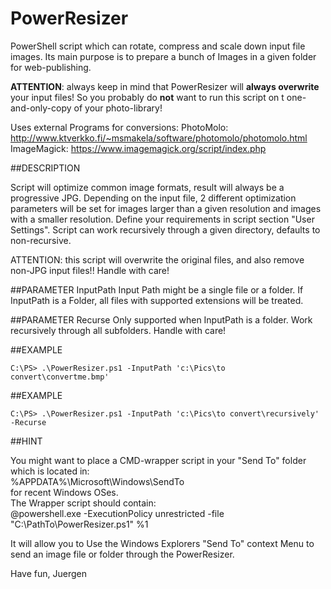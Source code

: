 # PowerResizer

PowerShell script which can rotate, compress and scale down input file images. Its main purpose is to prepare a bunch of Images in a given folder for web-publishing.

**ATTENTION**: always keep in mind that PowerResizer will **always overwrite** your input files! So you probably do **not** want to run this script on t one-and-only-copy of your photo-library!

Uses external Programs for conversions:
PhotoMolo:
http://www.ktverkko.fi/~msmakela/software/photomolo/photomolo.html
ImageMagick:
https://www.imagemagick.org/script/index.php


##DESCRIPTION

Script will optimize common image formats, result will always be a progressive JPG.
Depending on the input file, 2 different optimization parameters will be set
for images larger than a given resolution and images with a smaller resolution.
Define your requirements in script section "User Settings".
Script can work recursively through a given directory, defaults to non-recursive.

ATTENTION: this script will overwrite the original files, and also remove non-JPG
input files!! Handle with care!

##PARAMETER InputPath
Input Path might be a single file or a folder.
If InputPath is a Folder, all files with supported extensions will be treated.

##PARAMETER Recurse
Only supported when InputPath is a folder. Work recursively through all subfolders.
Handle with care!

##EXAMPLE

    C:\PS> .\PowerResizer.ps1 -InputPath 'c:\Pics\to convert\convertme.bmp'

##EXAMPLE

    C:\PS> .\PowerResizer.ps1 -InputPath 'c:\Pics\to convert\recursively' -Recurse

##HINT

You might want to place a CMD-wrapper script in your "Send To" folder which is located in:  
%APPDATA%\Microsoft\Windows\SendTo  
for recent Windows OSes.  
The Wrapper script should contain:  
    @powershell.exe -ExecutionPolicy unrestricted -file "C:\PathTo\PowerResizer.ps1" %1

It will allow you to Use the Windows Explorers "Send To" context Menu to send an image file or folder through the PowerResizer.

Have fun,
Juergen
